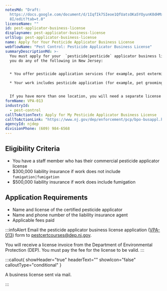 ```yaml
---
notesMd: "Draft:
  https://docs.google.com/document/d/1IqfIk7SIeoe1QfUatsOKa5YOyunK0dHMxTjj4OIp6\
  8I/edit?tab=t.0"
licenseName: ""
id: pest-applicator-business-license
displayname: pest-applicator-business-license
urlSlug: pest-applicator-business-license
name: Apply for Your Pesticide Applicator Business License
webflowName: "Pest Control: Pesticide Applicator Business License"
summaryDescriptionMd: >-
  You must apply for your  `pesticide|pesticide` applicator business license if
  you do any of the following in New Jersey:


  * You offer pesticide application services (for example, pest extermination)

  * Your work includes pesticide application (for example, pet grooming)


  If you have more than one location, you will need a separate license for each one.
formName: VPA-013
industryId:
  - pest-control
callToActionText: Apply for My Pesticide Applicator Business License
callToActionLink: "https://www.nj.gov/dep/enforcement/pcp/bpo-busappl.htm "
agencyId: njdep
divisionPhone: (609) 984-6568
---
```

## Eligibility Criteria

* You have a staff member who has their commercial pesticide applicator license
* $300,000 liability insurance if work does not include `fumigation|fumigation`
* $500,000 liability insurance if work does include fumigation

## Application Requirements

* Name and license of the certified pesticide applicator
* Name and phone number of the liability insurance agent
* Applicable fees paid

:::infoAlert 
 Email the pesticide applicator business license application ([VPA-013](https://www.nj.gov/dep/enforcement/pcp/bpo/certification/forms/ab_license_application_vpa-013_fillable.pdf)) form to pestcertcourses@dep.nj.gov. 

You will receive a license invoice from the Department of Environmental Protection (DEP). You must pay the fee for the license to be valid.
:::



:::callout{ showHeader="true" headerText="" showIcon="false" calloutType="conditional" }

A business license sent via mail.

:::
